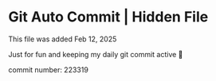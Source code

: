 # Git Auto Commit | Hidden File

This file was added Feb 12, 2025

Just for fun and keeping my daily git commit active 🤪

commit number: 223319
